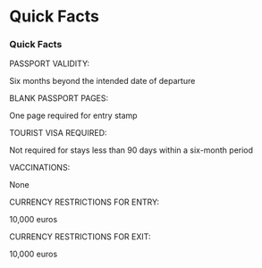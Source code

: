 # Quick Facts

### Quick Facts

PASSPORT VALIDITY:

Six months beyond the intended date of departure

BLANK PASSPORT PAGES:

One page required for entry stamp

TOURIST VISA REQUIRED:

Not required for stays less than 90 days within a six-month period

VACCINATIONS:

None

CURRENCY RESTRICTIONS FOR ENTRY:

10,000 euros

CURRENCY RESTRICTIONS FOR EXIT:

10,000 euros